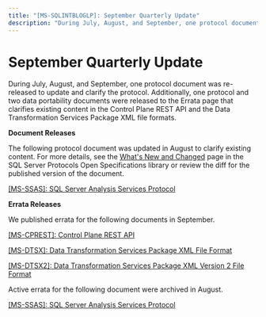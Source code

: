 ```yaml
---
title: "[MS-SQLINTBLOGLP]: September Quarterly Update"
description: "During July, August, and September, one protocol document was re-released to update and clarify the protocol. Additionally, one protocol and two"
---
```


# September Quarterly Update

<p> </p>
<p>During July, August, and September, one protocol document
was re-released to update and clarify the protocol. Additionally, one protocol
and two data portability documents were released to the Errata page that
clarifies existing content in the Control Plane REST API and the Data
Transformation Services Package XML file formats.</p>

<p><b>Document Releases</b></p>

<p>The following protocol document was updated in August to
clarify existing content. For more details, see the <span><a href="https://docs.microsoft.com/en-us/openspecs/sql_server_protocols/ms-sqlprotlp/2efaa6c9-699e-4e2c-9ea7-d342ad51a988">What's
New and Changed</a></span> page in the SQL Server Protocols Open Specifications
library or review the diff for the published version of the document.</p>

<p><span><a href="https://docs.microsoft.com/en-us/openspecs/sql_server_protocols/ms-ssas/854a72f2-d637-4be3-b60f-6a44422e80c9">[MS-SSAS]:
SQL Server Analysis Services Protocol</a></span></p>

<p><b>Errata Releases</b></p>

<p>We published errata for the following documents in
September.</p>

<p><span><a href="https://sqlprotocoldoc.blob.core.windows.net/productionsqlarchives/MS-CPREST/%5bMS-CPREST%5d-errata.pdf">[MS-CPREST]:
Control Plane REST API</a></span></p>

<p><span><a href="https://sqlprotocoldoc.blob.core.windows.net/productionsqlarchives/MS-DTSX/%5bMS-DTSX%5d-errata.pdf">[MS-DTSX]:
Data Transformation Services Package XML File Format</a></span></p>

<p><span><a href="https://sqlprotocoldoc.blob.core.windows.net/productionsqlarchives/MS-DTSX2/%5bMS-DTSX2%5d-errata.pdf">[MS-DTSX2]:
Data Transformation Services Package XML Version 2 File Format</a></span></p>

<p>Active errata for the following document were archived in
August.</p>

<p><span><a href="https://sqlprotocoldoc.blob.core.windows.net/productionsqlarchives/MS-SSAS/%5bMS-SSAS%5d-210211-errata.pdf">[MS-SSAS]:
SQL Server Analysis Services Protocol</a></span></p>


                